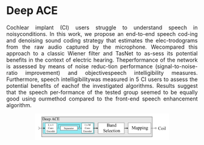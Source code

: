 # Deep ACE
<p align="justify">
Cochlear implant (CI) users struggle to understand speech in noisyconditions.   In  this  work,  we  propose  an  end-to-end  speech  cod-ing  and  denoising  sound  coding  strategy  that  estimates  the  elec-trodograms  from  the  raw  audio  captured  by  the  microphone.   Wecompared this approach to a classic Wiener filter and TasNet to as-sess  its  potential  benefits  in  the  context  of  electric  hearing.   Theperformance of the network is assessed by means of noise reduc-tion performance (signal-to-noise-ratio improvement) and objectivespeech intelligibility measures.   Furthermore,  speech intelligibilitywas measured in 5 CI users to assess the potential benefits of eachof the investigated algorithms.  Results suggest that the speech per-formance of the tested group seemed to be equally good using ourmethod compared to the front-end speech enhancement algorithm.

<p align="center">
  <img src="fig.png"  alt="70%" width="70%"/>
</p>
